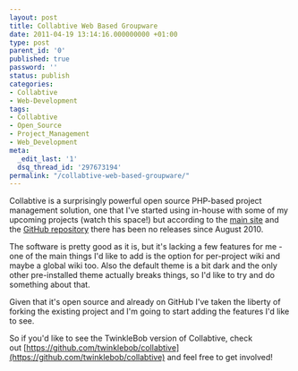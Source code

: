 ```yaml
---
layout: post
title: Collabtive Web Based Groupware
date: 2011-04-19 13:14:16.000000000 +01:00
type: post
parent_id: '0'
published: true
password: ''
status: publish
categories:
- Collabtive
- Web-Development
tags:
- Collabtive
- Open_Source
- Project_Management
- Web_Development
meta:
  _edit_last: '1'
  dsq_thread_id: '297673194'
permalink: "/collabtive-web-based-groupware/"
---
```

Collabtive is a surprisingly powerful open source PHP-based project management solution, one that I've started using in-house with some of my upcoming projects (watch this space!) but according to the [main site](http://collabtive.o-dyn.de/ "Collabtive at Open Dynamics") and the [GitHub repository](https://github.com/rphl/collabtive "Open Dynamics Collabtive on GitHub") there has been no releases since August 2010.

<!--more-->

The software is pretty good as it is, but it's lacking a few features for me - one of the main things I'd like to add is the option for per-project wiki and maybe a global wiki too. Also the default theme is a bit dark and the only other pre-installed theme actually breaks things, so I'd like to try and do something about that.

Given that it's open source and already on GitHub I've taken the liberty of forking the existing project and I'm going to start adding the features I'd like to see.

So if you'd like to see the TwinkleBob version of Collabtive, check out [https://github.com/twinklebob/collabtive](https://github.com/twinklebob/collabtive) and feel free to get involved!
